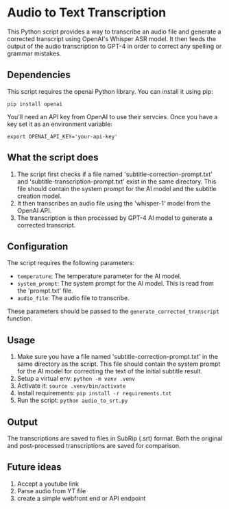 # Audio to Text Transcription

This Python script provides a way to transcribe an audio file and generate a corrected transcript using OpenAI's Whisper ASR model.  It then feeds the output of the audio transcription to GPT-4 in order to correct any spelling or grammar mistakes. 

## Dependencies
This script requires the openai Python library. You can install it using pip:

```
pip install openai
```

You'll need an API key from OpenAI to use their servcies. Once you have a key set it as an environment variable:

```
export OPENAI_API_KEY='your-api-key'
```

## What the script does

1. The script first checks if a file named 'subtitle-correction-prompt.txt' and 'subtitle-transcription-prompt.txt' exist in the same directory. This file should contain the system prompt for the AI model and the subtitle creation model.
2. It then transcribes an audio file using the 'whisper-1' model from the OpenAI API.
3. The transcription is then processed by GPT-4 AI model to generate a corrected transcript.

## Configuration

The script requires the following parameters:

- `temperature`: The temperature parameter for the AI model.
- `system_prompt`: The system prompt for the AI model. This is read from the 'prompt.txt' file.
- `audio_file`: The audio file to transcribe.

These parameters should be passed to the `generate_corrected_transcript` function.

## Usage

1. Make sure you have a file named 'subtitle-correction-prompt.txt' in the same directory as the script. This file should contain the system prompt for the AI model for correcting the text of the initial subtitle result.
2. Setup a virtual env:
   ```python -m venv .venv```
3. Activate it:
   ```source .venv/bin/activate```
4. Install requirements:
   ```pip install -r requirements.txt```
5. Run the script:
   ```python audio_to_srt.py```


## Output

The transcriptions are saved to files in SubRip (.srt) format. Both the original and post-processed transcriptions are saved for comparison. 

## Future ideas

1) Accept a youtube link
2) Parse audio from YT file
3) create a simple webfront end or API endpoint
